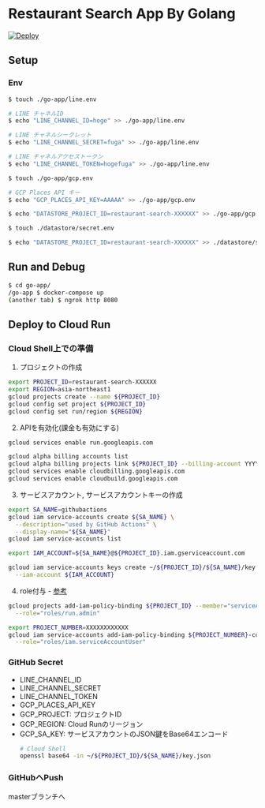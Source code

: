 # Restaurant Search App By Golang
[![Deploy](https://github.com/Fukkatsuso/linebot-restaurant-go/workflows/Deploy/badge.svg)](https://github.com/Fukkatsuso/linebot-restaurant-go/actions/runs/267380868)

## Setup
### Env
```sh
$ touch ./go-app/line.env

# LINE チャネルID
$ echo "LINE_CHANNEL_ID=hoge" >> ./go-app/line.env

# LINE チャネルシークレット
$ echo "LINE_CHANNEL_SECRET=fuga" >> ./go-app/line.env

# LINE チャネルアクセストークン
$ echo "LINE_CHANNEL_TOKEN=hogefuga" >> ./go-app/line.env

$ touch ./go-app/gcp.env

# GCP Places API キー
$ echo "GCP_PLACES_API_KEY=AAAAA" >> ./go-app/gcp.env

$ echo "DATASTORE_PROJECT_ID=restaurant-search-XXXXXX" >> ./go-app/gcp.env

$ touch ./datastore/secret.env

$ echo "DATASTORE_PROJECT_ID=restaurant-search-XXXXXX" >> ./datastore/secret.env
```


## Run and Debug
```sh
$ cd go-app/
/go-app $ docker-compose up
(another tab) $ ngrok http 8080
```

## Deploy to Cloud Run
### Cloud Shell上での準備
1. プロジェクトの作成
```sh
export PROJECT_ID=restaurant-search-XXXXXX
export REGION=asia-northeast1
gcloud projects create --name ${PROJECT_ID}
gcloud config set project ${PROJECT_ID}
gcloud config set run/region ${REGION}
```

2. APIを有効化(課金も有効にする)
```sh
gcloud services enable run.googleapis.com

gcloud alpha billing accounts list
gcloud alpha billing projects link ${PROJECT_ID} --billing-account YYYYYY-ZZZZZZ-AAAAAA
gcloud services enable cloudbilling.googleapis.com
gcloud services enable cloudbuild.googleapis.com
```

3. サービスアカウント, サービスアカウントキーの作成
```sh
export SA_NAME=githubactions
gcloud iam service-accounts create ${SA_NAME} \
  --description="used by GitHub Actions" \
  --display-name="${SA_NAME}"
gcloud iam service-accounts list

export IAM_ACCOUNT=${SA_NAME}@${PROJECT_ID}.iam.gserviceaccount.com

gcloud iam service-accounts keys create ~/${PROJECT_ID}/${SA_NAME}/key.json \
  --iam-account ${IAM_ACCOUNT}
```

4. role付与 - [参考](https://cloud.google.com/run/docs/reference/iam/roles?hl=ja#additional-configuration)
```sh
gcloud projects add-iam-policy-binding ${PROJECT_ID} --member="serviceAccount:${IAM_ACCOUNT}" \
  --role="roles/run.admin"

export PROJECT_NUMBER=XXXXXXXXXXXX
gcloud iam service-accounts add-iam-policy-binding ${PROJECT_NUMBER}-compute@developer.gserviceaccount.com --member="serviceAccount:${IAM_ACCOUNT}" \
  --role="roles/iam.serviceAccountUser"
```

### GitHub Secret
- LINE_CHANNEL_ID
- LINE_CHANNEL_SECRET
- LINE_CHANNEL_TOKEN
- GCP_PLACES_API_KEY
- GCP_PROJECT: プロジェクトID
- GCP_REGION: Cloud Runのリージョン
- GCP_SA_KEY: サービスアカウントのJSON鍵をBase64エンコード
  ```sh
  # Cloud Shell
  openssl base64 -in ~/${PROJECT_ID}/${SA_NAME}/key.json
  ```

### GitHubへPush
masterブランチへ
